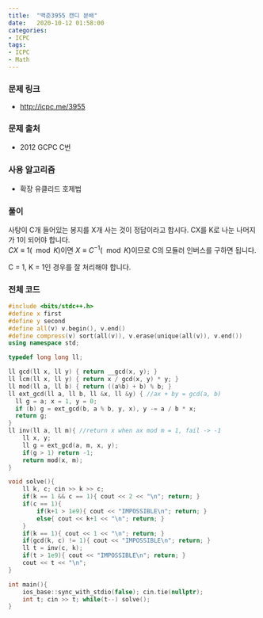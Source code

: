 ```yaml
---
title:  "백준3955 캔디 분배"
date:   2020-10-12 01:58:00
categories:
- ICPC
tags:
- ICPC
- Math
---
```


### 문제 링크
* http://icpc.me/3955

### 문제 출처
* 2012 GCPC C번

### 사용 알고리즘
* 확장 유클리드 호제법

### 풀이
사탕이 C개 들어있는 봉지를 X개 사는 것이 정답이라고 합시다. CX를 K로 나눈 나머지가 1이 되어야 합니다.<br>
$CX ≡ 1 (\mod K)$이면 $X ≡ C^{-1} (\mod K)$이므로 C의 모듈러 인버스를 구하면 됩니다.

C = 1, K = 1인 경우를 잘 처리해야 합니다.

### 전체 코드
```cpp
#include <bits/stdc++.h>
#define x first
#define y second
#define all(v) v.begin(), v.end()
#define compress(v) sort(all(v)), v.erase(unique(all(v)), v.end())
using namespace std;

typedef long long ll;

ll gcd(ll x, ll y) { return __gcd(x, y); }
ll lcm(ll x, ll y) { return x / gcd(x, y) * y; }
ll mod(ll a, ll b) { return ((a%b) + b) % b; }
ll ext_gcd(ll a, ll b, ll &x, ll &y) { //ax + by = gcd(a, b)
  ll g = a; x = 1, y = 0;
  if (b) g = ext_gcd(b, a % b, y, x), y -= a / b * x;
  return g;
}
ll inv(ll a, ll m){ //return x when ax mod m = 1, fail -> -1
    ll x, y;
    ll g = ext_gcd(a, m, x, y);
    if(g > 1) return -1;
    return mod(x, m);
}

void solve(){
    ll k, c; cin >> k >> c;
    if(k == 1 && c == 1){ cout << 2 << "\n"; return; }
    if(c == 1){
        if(k+1 > 1e9){ cout << "IMPOSSIBLE\n"; return; }
        else{ cout << k+1 << "\n"; return; }
    }
    if(k == 1){ cout << 1 << "\n"; return; }
    if(gcd(k, c) != 1){ cout << "IMPOSSIBLE\n"; return; }
    ll t = inv(c, k);
    if(t > 1e9){ cout << "IMPOSSIBLE\n"; return; }
    cout << t << "\n";
}

int main(){
    ios_base::sync_with_stdio(false); cin.tie(nullptr);
    int t; cin >> t; while(t--) solve();
}
```
